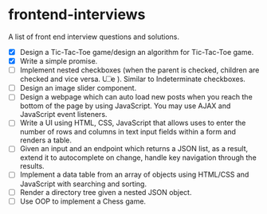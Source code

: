# frontend-interviews
A list of front end interview questions and solutions.

- [x] Design a Tic-Tac-Toe game/design an algorithm for Tic-Tac-Toe game.
- [x] Write a simple promise.
- [ ] Implement nested checkboxes (when the parent is checked, children are checked and vice versa. Use <input type="checkbox">). Similar to Indeterminate checkboxes.
- [ ] Design an image slider component.
- [ ] Design a webpage which can auto load new posts when you reach the bottom of the page by using JavaScript. You may use AJAX and JavaScript event listeners.
- [ ] Write a UI using HTML, CSS, JavaScript that allows uses to enter the number of rows and columns in text input fields within a form and renders a table.
- [ ] Given an input and an endpoint which returns a JSON list, as a result, extend it to autocomplete on change, handle key navigation through the results.
- [ ] Implement a data table from an array of objects using HTML/CSS and JavaScript with searching and sorting.
- [ ] Render a directory tree given a nested JSON object.
- [ ] Use OOP to implement a Chess game.
